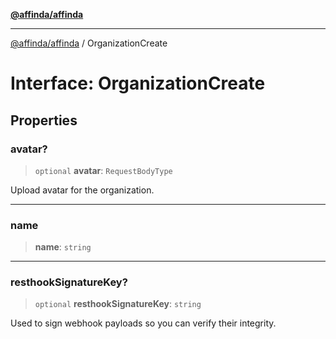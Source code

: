 [**@affinda/affinda**](../README.md)

***

[@affinda/affinda](../globals.md) / OrganizationCreate

# Interface: OrganizationCreate

## Properties

### avatar?

> `optional` **avatar**: `RequestBodyType`

Upload avatar for the organization.

***

### name

> **name**: `string`

***

### resthookSignatureKey?

> `optional` **resthookSignatureKey**: `string`

Used to sign webhook payloads so you can verify their integrity.
